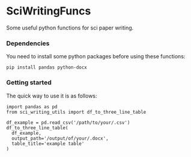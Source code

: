 # SciWritingFuncs
Some useful python functions for sci paper writing.

### Dependencies
You need to install some python packages before using these functions:
```
pip install pandas python-docx
```

### Getting started
The quick way to use it is as follows:
```
import pandas as pd
from sci_writing_utils import df_to_three_line_table

df_example = pd.read_csv('/path/to/your/.csv')
df_to_three_line_table(
  df_example,
  output_path='/output/of/your/.docx',
  table_title='example table'
)
```
